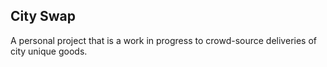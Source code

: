 ## City Swap
A personal project that is a work in progress to crowd-source deliveries of city unique goods.
